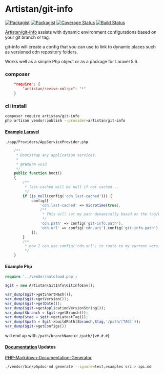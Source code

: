 # Artistan/git-info

[![Packagist](https://img.shields.io/packagist/v/artistan/git-info.svg?maxAge=3600)](https://packagist.org/packages/artistan/git-info)
[![Packagist](https://img.shields.io/packagist/dt/artistan/git-info.svg?maxAge=3600)](https://packagist.org/packages/artistan/git-info)
[![Coverage Status](https://coveralls.io/repos/github/Artistan/git-info/badge.svg?branch=master)](https://coveralls.io/github/Artistan/git-info?branch=master)
[![Build Status](https://travis-ci.org/Artistan/git-info.svg?branch=master)](https://travis-ci.org/Artistan/git-info)

[Artistan/git-info](https://github.com/Artistan/git-info) assists with dynamic environment configurations based on your git branch or tag.

git-info will create a config that you can use to link to dynamic places such as versioned cdn repository folders.

Works well as a simple Php object or as a package for Laravel 5.6.

### composer
```json
    "require": {
        "artistan/revive-xmlrpc": "*"
    }
```

### cli install

```bash
composer require artistan/git-info 
php artisan vendor:publish --provider=artistan/git-info 
```

#### [Example Laravel](https://github.com/Artistan/git-info/blob/master/example/example.md)

`./app/Providers/AppServiceProvider.php`

```php
    /**
     * Bootstrap any application services.
     *
     * @return void
     */
    public function boot()
    {
        /**
         * last-cached will be null if not cached...
         */
        if (is_null(config('cdn.last-cached'))) {
            config([
                'cdn.last-cached' => microtime(true),
                /**
                 * This will set my path dynamically based on the tag/branch
                 */
                'cdn.path' => config('git-info.path'),
                'cdn.url' => config('cdn.uri').config('git-info.path')
            ]);
        }
        /**
         * now I can use config('cdn.url') to route to my current versioned content on my cdn
         */
    }
```



#### Example Php

```php
require '../vendor/autoload.php';

$git = new Artistan\GitInfo\GitInfoEnv();

var_dump($git->getShortHash());
var_dump($git->getVersion());
var_dump($git->getDate());
var_dump($git->getApplicationVersionString());
var_dump($branch = $git->getBranch());
var_dump($tag = $git->getLatestTag());
var_dump($path = $git->buildPath($branch,$tag,'/path/[TAG]'));
var_dump($git->getConfigs())
```
will end up with `/path/branchName` or  `/path/{v#.#.#}`

#### [Documentation](https://github.com/victorjonsson/PHP-Markdown-Documentation-Generator) Updates

[PHP-Markdown-Documentation-Generator](https://github.com/victorjonsson/PHP-Markdown-Documentation-Generator)

```bash
./vendor/bin/phpdoc-md generate --ignore=test,examples src > api.md
```
